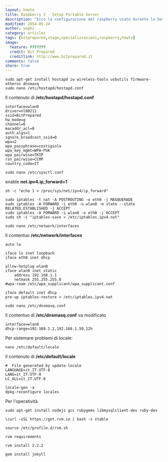 ```yaml
---
layout: howto
title: Raspberry 2 - Setup Portable Server
description: "Ecco la configurazione del raspberry usato durante la bottega del 24 maggio 2015"
modified: 2054-05-24
author: yoghi
category: articles
tags: [bitprepared,stage,specializzazioni,raspberry,howto]
image:
  feature: ???????
  credit: Bit Prepared
  creditlink: http://www.bitprepared.it
comments: false
share: true
---
```



~~~
sudo apt-get install hostapd iw wireless-tools usbutils firmware-atheros dnsmasq
sudo nano /etc/hostapd/hostapd.conf
~~~

Il contenuto di **/etc/hostapd/hostapd.conf**

~~~
interface=wlan0
driver=nl80211
ssid=BitPrepared
hw_mode=g
channel=6
macaddr_acl=0
auth_algs=1
ignore_broadcast_ssid=0
wpa=2
wpa_passphrase=costigiola
wpa_key_mgmt=WPA-PSK
wpa_pairwise=TKIP
rsn_pairwise=CCMP
country_code=IT
~~~

~~~
sudo nano /etc/sysctl.conf
~~~

enable **net.ipv4.ip_forward=1**

~~~
sh -c "echo 1 > /proc/sys/net/ipv4/ip_forward"

sudo iptables -t nat -A POSTROUTING -o eth0 -j MASQUERADE
sudo iptables -A FORWARD -i eth0 -o wlan0 -m state --state RELATED,ESTABLISHED -j ACCEPT
sudo iptables -A FORWARD -i wlan0 -o eth0 -j ACCEPT
sudo sh -c "iptables-save > /etc/iptables.ipv4.nat"

sudo nano /etc/network/interfaces
~~~

Il contentuo **/etc/network/interfaces**

~~~
auto lo

iface lo inet loopback
iface eth0 inet dhcp

allow-hotplug wlan0
iface wlan0 inet static
	address 192.168.1.1
	netmask 255.255.255.0
#wpa-roam /etc/wpa_supplicant/wpa_supplicant.conf

iface default inet dhcp
pre-up iptables-restore < /etc/iptables.ipv4.nat
~~~

~~~
sudo nano /etc/dnsmasq.conf
~~~

Il contentuo di **/etc/dnsmasq.conf** va modificato 

~~~
interface=wlan0
dhcp-range=192.168.1.2,192.168.1.50,12h
~~~



Per sistemare problemi di locale: 

~~~
nano /etc/default/locale
~~~

Il contenuto di **/etc/default/locale**

~~~
#  File generated by update-locale
LANGUAGE=it_IT.UTF-8
LANG=it_IT.UTF-8
LC_ALL=it_IT.UTF-8
~~~

~~~
locale-gen -a
dpkg-reconfigure locales
~~~

Per l'operatività

~~~
sudo apt-get install nodejs gcc rubygems libmysqlclient-dev ruby-dev 

\curl -sSL https://get.rvm.io | bash -s stable

source /etc/profile.d/rvm.sh

rvm requirements

rvm install 2.2.2

gem install jekyll
~~~



